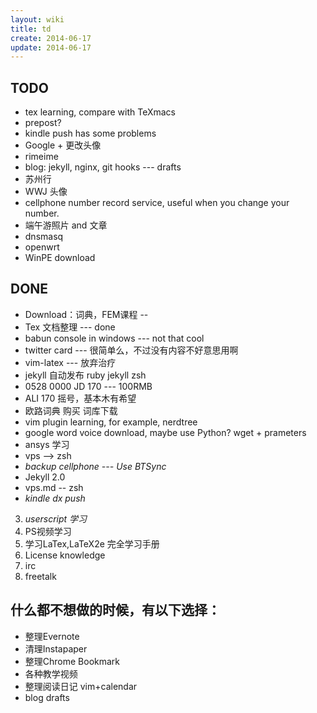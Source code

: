 ```yaml
---
layout: wiki
title: td
create: 2014-06-17
update: 2014-06-17
---
```

## TODO
* tex learning, compare with TeXmacs
* prepost?
* kindle push has some problems
* Google + 更改头像
* rimeime
* blog: jekyll, nginx, git hooks --- drafts
* 苏州行
* WWJ 头像
* cellphone number record service, useful when you change your number.
* 端午游照片 and 文章
* dnsmasq
* openwrt
* WinPE download



## DONE
* Download：词典，FEM课程 -- 
* Tex 文档整理 --- done
* babun console in windows --- not that cool
* twitter card --- 很简单么，不过没有内容不好意思用啊
* vim-latex --- 放弃治疗
* jekyll 自动发布 ruby jekyll zsh
* 0528 0000 JD 170 --- 100RMB
* ALI 170 摇号，基本木有希望
* 欧路词典 购买 词库下载
* vim plugin learning, for example, nerdtree
* google word voice download, maybe use Python? wget + prameters
* ansys 学习
* vps --> zsh
* *backup cellphone --- Use BTSync* 
* Jekyll 2.0
* vps.md -- zsh
* *kindle dx push*
3. _userscript 学习_
5. PS视频学习
6. 学习LaTex,LaTeX2e 完全学习手册
8. License knowledge
10. irc
11. freetalk

## 什么都不想做的时候，有以下选择：
* 整理Evernote
* 清理Instapaper
* 整理Chrome Bookmark 
* 各种教学视频
* 整理阅读日记 vim+calendar
* blog drafts
